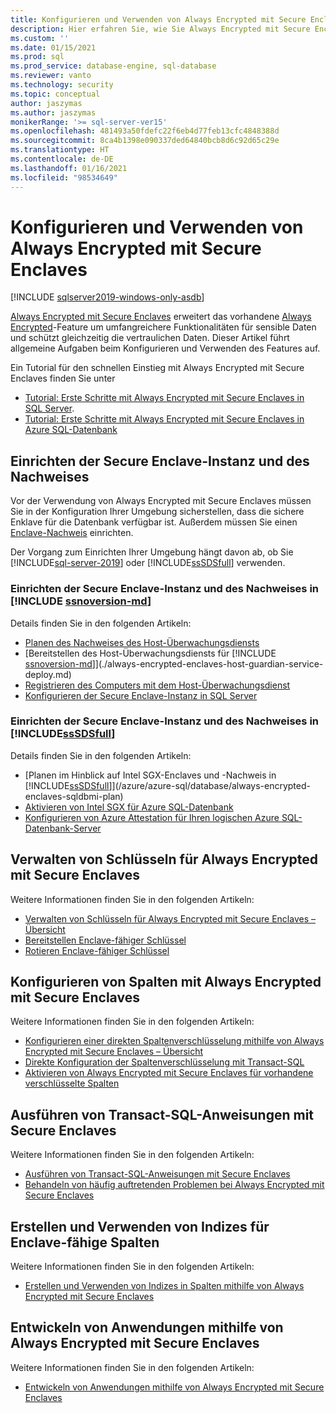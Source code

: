 ```yaml
---
title: Konfigurieren und Verwenden von Always Encrypted mit Secure Enclaves | Microsoft-Dokumentation
description: Hier erfahren Sie, wie Sie Always Encrypted mit Secure Enclaves in SQL Server und Azure SQL-Datenbank konfigurieren und verwenden, was umfassendere Funktionalitäten für sensible Daten ermöglicht.
ms.custom: ''
ms.date: 01/15/2021
ms.prod: sql
ms.prod_service: database-engine, sql-database
ms.reviewer: vanto
ms.technology: security
ms.topic: conceptual
author: jaszymas
ms.author: jaszymas
monikerRange: '>= sql-server-ver15'
ms.openlocfilehash: 481493a50fdefc22f6eb4d77feb13cfc4848388d
ms.sourcegitcommit: 8ca4b1398e090337ded64840bcb8d6c92d65c29e
ms.translationtype: HT
ms.contentlocale: de-DE
ms.lasthandoff: 01/16/2021
ms.locfileid: "98534649"
---
```

# <a name="configure-and-use-always-encrypted-with-secure-enclaves"></a>Konfigurieren und Verwenden von Always Encrypted mit Secure Enclaves 

[!INCLUDE [sqlserver2019-windows-only-asdb](../../../includes/applies-to-version/sqlserver2019-windows-only-asdb.md)]

[Always Encrypted mit Secure Enclaves](always-encrypted-enclaves.md) erweitert das vorhandene [Always Encrypted](always-encrypted-database-engine.md)-Feature um umfangreichere Funktionalitäten für sensible Daten und schützt gleichzeitig die vertraulichen Daten. Dieser Artikel führt allgemeine Aufgaben beim Konfigurieren und Verwenden des Features auf.

Ein Tutorial für den schnellen Einstieg mit Always Encrypted mit Secure Enclaves finden Sie unter

- [Tutorial: Erste Schritte mit Always Encrypted mit Secure Enclaves in SQL Server](../tutorial-getting-started-with-always-encrypted-enclaves.md).
- [Tutorial: Erste Schritte mit Always Encrypted mit Secure Enclaves in Azure SQL-Datenbank](/azure/azure-sql/database/always-encrypted-enclaves-getting-started)

## <a name="set-up-the-secure-enclave-and-attestation"></a>Einrichten der Secure Enclave-Instanz und des Nachweises

Vor der Verwendung von Always Encrypted mit Secure Enclaves müssen Sie in der Konfiguration Ihrer Umgebung sicherstellen, dass die sichere Enklave für die Datenbank verfügbar ist. Außerdem müssen Sie einen [Enclave-Nachweis](always-encrypted-enclaves.md#secure-enclave-attestation) einrichten. 

Der Vorgang zum Einrichten Ihrer Umgebung hängt davon ab, ob Sie [!INCLUDE[sql-server-2019](../../../includes/sssqlv15-md.md)] oder [!INCLUDE[ssSDSfull](../../../includes/sssdsfull-md.md)] verwenden.

### <a name="set-up-the-secure-enclave-and-attestation-in-ssnoversion-md"></a>Einrichten der Secure Enclave-Instanz und des Nachweises in [!INCLUDE [ssnoversion-md](../../../includes/ssnoversion-md.md)]

Details finden Sie in den folgenden Artikeln:
- [Planen des Nachweises des Host-Überwachungsdiensts](./always-encrypted-enclaves-host-guardian-service-plan.md)
- [Bereitstellen des Host-Überwachungsdiensts für [!INCLUDE [ssnoversion-md](../../../includes/ssnoversion-md.md)]](./always-encrypted-enclaves-host-guardian-service-deploy.md)
- [Registrieren des Computers mit dem Host-Überwachungsdienst](./always-encrypted-enclaves-host-guardian-service-register.md)
- [Konfigurieren der Secure Enclave-Instanz in SQL Server](always-encrypted-enclaves-configure-enclave-type.md)

### <a name="set-up-the-secure-enclave-and-attestation-in-sssdsfull"></a>Einrichten der Secure Enclave-Instanz und des Nachweises in [!INCLUDE[ssSDSfull](../../../includes/sssdsfull-md.md)]

Details finden Sie in den folgenden Artikeln:
- [Planen im Hinblick auf Intel SGX-Enclaves und -Nachweis in [!INCLUDE[ssSDSfull](../../../includes/sssdsfull-md.md)]](/azure/azure-sql/database/always-encrypted-enclaves-sqldbmi-plan)
- [Aktivieren von Intel SGX für Azure SQL-Datenbank](/azure/azure-sql/database/always-encrypted-enclaves-sqldbmi-enable-sgx)
- [Konfigurieren von Azure Attestation für Ihren logischen Azure SQL-Datenbank-Server](/azure/azure-sql/database/always-encrypted-enclaves-sqldbmi-configure-attestation)

## <a name="manage-keys-for-always-encrypted-with-secure-enclaves"></a>Verwalten von Schlüsseln für Always Encrypted mit Secure Enclaves
Weitere Informationen finden Sie in den folgenden Artikeln:
- [Verwalten von Schlüsseln für Always Encrypted mit Secure Enclaves – Übersicht](always-encrypted-enclaves-manage-keys.md)
- [Bereitstellen Enclave-fähiger Schlüssel](always-encrypted-enclaves-provision-keys.md)
- [Rotieren Enclave-fähiger Schlüssel](always-encrypted-enclaves-rotate-keys.md)

## <a name="configure-columns-with-always-encrypted-with-secure-enclaves"></a>Konfigurieren von Spalten mit Always Encrypted mit Secure Enclaves
Weitere Informationen finden Sie in den folgenden Artikeln:
- [Konfigurieren einer direkten Spaltenverschlüsselung mithilfe von Always Encrypted mit Secure Enclaves – Übersicht](always-encrypted-enclaves-configure-encryption.md)
- [Direkte Konfiguration der Spaltenverschlüsselung mit Transact-SQL](always-encrypted-enclaves-configure-encryption-tsql.md)
- [Aktivieren von Always Encrypted mit Secure Enclaves für vorhandene verschlüsselte Spalten](always-encrypted-enclaves-enable-for-encrypted-columns.md)

## <a name="run-transact-sql-statements-using-secure-enclaves"></a>Ausführen von Transact-SQL-Anweisungen mit Secure Enclaves
Weitere Informationen finden Sie in den folgenden Artikeln:
- [Ausführen von Transact-SQL-Anweisungen mit Secure Enclaves](always-encrypted-enclaves-query-columns.md)
- [Behandeln von häufig auftretenden Problemen bei Always Encrypted mit Secure Enclaves](always-encrypted-enclaves-troubleshooting.md)

## <a name="create-and-use-indexes-on-enclave-enabled-columns"></a>Erstellen und Verwenden von Indizes für Enclave-fähige Spalten
Weitere Informationen finden Sie in den folgenden Artikeln:
- [Erstellen und Verwenden von Indizes in Spalten mithilfe von Always Encrypted mit Secure Enclaves](always-encrypted-enclaves-create-use-indexes.md)
  
## <a name="develop-applications-using-always-encrypted-with-secure-enclaves"></a>Entwickeln von Anwendungen mithilfe von Always Encrypted mit Secure Enclaves
Weitere Informationen finden Sie in den folgenden Artikeln:
- [Entwickeln von Anwendungen mithilfe von Always Encrypted mit Secure Enclaves](always-encrypted-enclaves-client-development.md)
